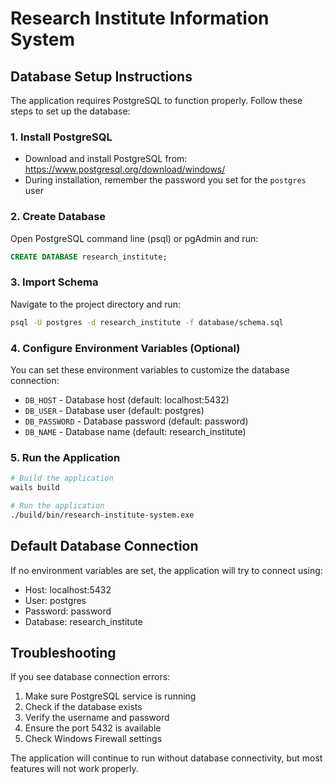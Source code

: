 # Research Institute Information System

## Database Setup Instructions

The application requires PostgreSQL to function properly. Follow these steps to set up the database:

### 1. Install PostgreSQL
- Download and install PostgreSQL from: https://www.postgresql.org/download/windows/
- During installation, remember the password you set for the `postgres` user

### 2. Create Database
Open PostgreSQL command line (psql) or pgAdmin and run:
```sql
CREATE DATABASE research_institute;
```

### 3. Import Schema
Navigate to the project directory and run:
```bash
psql -U postgres -d research_institute -f database/schema.sql
```

### 4. Configure Environment Variables (Optional)
You can set these environment variables to customize the database connection:
- `DB_HOST` - Database host (default: localhost:5432)
- `DB_USER` - Database user (default: postgres)
- `DB_PASSWORD` - Database password (default: password)
- `DB_NAME` - Database name (default: research_institute)

### 5. Run the Application
```bash
# Build the application
wails build

# Run the application
./build/bin/research-institute-system.exe
```

## Default Database Connection
If no environment variables are set, the application will try to connect using:
- Host: localhost:5432
- User: postgres
- Password: password
- Database: research_institute

## Troubleshooting
If you see database connection errors:
1. Make sure PostgreSQL service is running
2. Check if the database exists
3. Verify the username and password
4. Ensure the port 5432 is available
5. Check Windows Firewall settings

The application will continue to run without database connectivity, but most features will not work properly.
